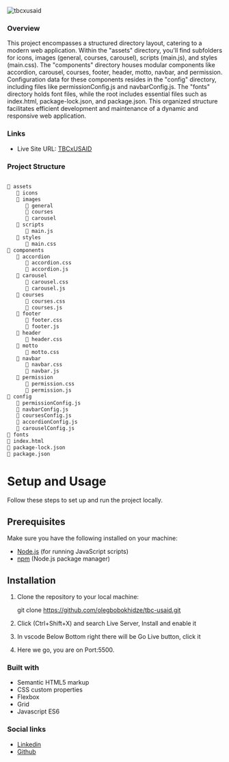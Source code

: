 ![tbcxusaid](https://static.wixstatic.com/media/dd97f4_86c58c47370442a889e9a4e9db4eb00c~mv2.png/v1/crop/x_1,y_0,w_426,h_123/fill/w_106,h_30,al_c,q_85,usm_0.66_1.00_0.01,enc_auto/Asset%201%402x.png)


### Overview

This project encompasses a structured directory layout, catering to a modern web application. Within the "assets" directory, you'll find subfolders for icons, images (general, courses, carousel), scripts (main.js), and styles (main.css). The "components" directory houses modular components like accordion, carousel, courses, footer, header, motto, navbar, and permission. Configuration data for these components resides in the "config" directory, including files like permissionConfig.js and navbarConfig.js. The "fonts" directory holds font files, while the root includes essential files such as index.html, package-lock.json, and package.json. This organized structure facilitates efficient development and maintenance of a dynamic and responsive web application.

### Links

- Live Site URL: [TBCxUSAID](https://tbc-usaid-nine.vercel.app/)

### Project Structure

```bash

📁 assets
   📁 icons
   📁 images
      📁 general
      📁 courses
      📁 carousel
   📁 scripts
      📄 main.js
   📁 styles
      📄 main.css
📁 components
   📁 accordion
      📄 accordion.css
      📄 accordion.js
   📁 carousel
      📄 carousel.css
      📄 carousel.js
   📁 courses
      📄 courses.css
      📄 courses.js
   📁 footer
      📄 footer.css
      📄 footer.js
   📁 header
      📄 header.css
   📁 motto
      📄 motto.css
   📁 navbar
      📄 navbar.css
      📄 navbar.js
   📁 permission
      📄 permission.css
      📄 permission.js
📁 config
   📄 permissionConfig.js
   📄 navbarConfig.js
   📄 coursesConfig.js
   📄 accordionConfig.js
   📄 carouselConfig.js
📁 fonts
📄 index.html
📄 package-lock.json
📄 package.json

```

# Setup and Usage

Follow these steps to set up and run the project locally.

## Prerequisites

Make sure you have the following installed on your machine:

- [Node.js](https://nodejs.org/) (for running JavaScript scripts)
- [npm](https://www.npmjs.com/) (Node.js package manager)

## Installation

1. Clone the repository to your local machine:

   git clone https://github.com/olegbobokhidze/tbc-usaid.git

2. Click (Ctrl+Shift+X) and search Live Server, Install and enable it


3. In vscode Below Bottom right there will be Go Live button, click it


4. Here we go, you are on Port:5500.


### Built with

- Semantic HTML5 markup
- CSS custom properties
- Flexbox
- Grid
- Javascript ES6

### Social links

- [Linkedin](https://www.linkedin.com/in/olegbobokhidze/)
- [Github](https://github.com/Olegbobokhidze)

